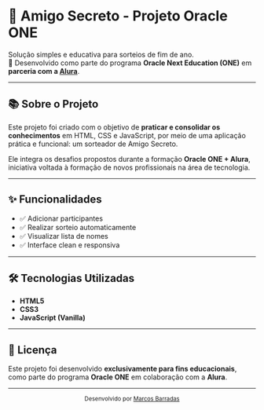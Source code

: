 # 🎁 Amigo Secreto - Projeto Oracle ONE  

Solução simples e educativa para sorteios de fim de ano.  
🚀 Desenvolvido como parte do programa **Oracle Next Education (ONE)** em **parceria com a [Alura](https://www.alura.com.br/)**.

---

## 📚 Sobre o Projeto

Este projeto foi criado com o objetivo de **praticar e consolidar os conhecimentos** em HTML, CSS e JavaScript, por meio de uma aplicação prática e funcional: um sorteador de Amigo Secreto.

Ele integra os desafios propostos durante a formação **Oracle ONE + Alura**, iniciativa voltada à formação de novos profissionais na área de tecnologia.


---

## ✨ Funcionalidades

- ✅ Adicionar participantes  
- ✅ Realizar sorteio automaticamente  
- ✅ Visualizar lista de nomes  
- ✅ Interface clean e responsiva  

---

## 🛠 Tecnologias Utilizadas

- **HTML5**
- **CSS3**
- **JavaScript (Vanilla)**

---

## 📝 Licença

Este projeto foi desenvolvido **exclusivamente para fins educacionais**, como parte do programa **Oracle ONE** em colaboração com a **Alura**.

---

<div align="center">
  <sub>Desenvolvido por <a href="https://github.com/MarcosBarradas">Marcos Barradas</a></sub>
</div>
